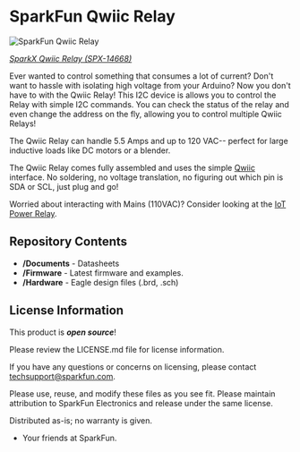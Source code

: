 SparkFun Qwiic Relay
========================================

![SparkFun Qwiic Relay](https://cdn.sparkfun.com/assets/parts/1/2/8/6/6/14668-Qwiic_Relay-01.jpg)

[*SparkX Qwiic Relay (SPX-14668)*](https://www.sparkfun.com/products/14668)

Ever wanted to control something that consumes a lot of current? Don't want to hassle with isolating high voltage from your Arduino? Now you don't have to with the Qwiic Relay! This I2C device is allows you to control the Relay with simple I2C commands. You can check the status of the relay and even change the address on the fly, allowing you to control multiple Qwiic Relays!

The Qwiic Relay can handle 5.5 Amps and up to 120 VAC-- perfect for large inductive loads like DC motors or a blender.

The Qwiic Relay comes fully assembled and uses the simple [Qwiic](https://www.sparkfun.com/qwiic) interface. No soldering, no voltage translation, no figuring out which pin is SDA or SCL, just plug and go!

Worried about interacting with Mains (110VAC)? Consider looking at the [IoT Power Relay](https://www.sparkfun.com/products/14236). 

Repository Contents
-------------------

* **/Documents** - Datasheets
* **/Firmware** - Latest firmware and examples. 
* **/Hardware** - Eagle design files (.brd, .sch)

License Information
-------------------

This product is _**open source**_! 

Please review the LICENSE.md file for license information. 

If you have any questions or concerns on licensing, please contact techsupport@sparkfun.com.

Please use, reuse, and modify these files as you see fit. Please maintain attribution to SparkFun Electronics and release under the same license.

Distributed as-is; no warranty is given.

- Your friends at SparkFun.